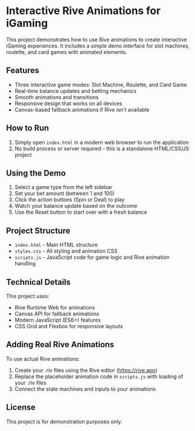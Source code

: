 # Interactive Rive Animations for iGaming

This project demonstrates how to use Rive animations to create interactive iGaming experiences. It includes a simple demo interface for slot machines, roulette, and card games with animated elements.

## Features

- Three interactive game modes: Slot Machine, Roulette, and Card Game
- Real-time balance updates and betting mechanics
- Smooth animations and transitions
- Responsive design that works on all devices
- Canvas-based fallback animations if Rive isn't available

## How to Run

1. Simply open `index.html` in a modern web browser to run the application
2. No build process or server required - this is a standalone HTML/CSS/JS project

## Using the Demo

1. Select a game type from the left sidebar
2. Set your bet amount (between 1 and 100)
3. Click the action buttons (Spin or Deal) to play
4. Watch your balance update based on the outcome
5. Use the Reset button to start over with a fresh balance

## Project Structure

- `index.html` - Main HTML structure
- `styles.css` - All styling and animation CSS
- `scripts.js` - JavaScript code for game logic and Rive animation handling

## Technical Details

This project uses:

- Rive Runtime Web for animations
- Canvas API for fallback animations
- Modern JavaScript (ES6+) features
- CSS Grid and Flexbox for responsive layouts

## Adding Real Rive Animations

To use actual Rive animations:

1. Create your .riv files using the Rive editor (https://rive.app)
2. Replace the placeholder animation code in `scripts.js` with loading of your .riv files
3. Connect the state machines and inputs to your animations

## License

This project is for demonstration purposes only. 